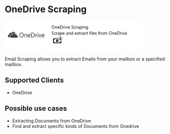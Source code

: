 # OneDrive Scraping

![](../.gitbook/assets/47%20%281%29.png)

Email Scraping allows you to extract Emails from your mailbox or a specified mailbox.

## Supported Clients

* OneDrive

## Possible use cases

* Extracting Documents from OneDrive
* Find and extract specific kinds of Documents from Onedrive

